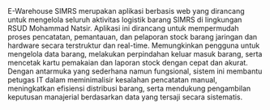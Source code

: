<html>
  <head></head>
  <body>
      E-Warehouse SIMRS merupakan aplikasi berbasis web yang dirancang untuk mengelola seluruh aktivitas logistik barang SIMRS di lingkungan RSUD Mohammad Natsir. Aplikasi ini dirancang untuk mempermudah proses pencatatan, pemantauan, dan pelaporan stock barang jaringan dan
    hardware secara terstruktur dan real-time. Memungkinkan pengguna untuk mengelola data barang, melakukan perpindahan keluar masuk barang, serta mencetak kartu pemakaian dan laporan stock dengan cepat dan akurat. Dengan antarmuka yang sederhana namun fungsional, sistem
    ini membantu petugas IT dalam meminimalisir kesalahan pencatatan manual, meningkatkan efisiensi distribusi barang, serta mendukung pengambilan keputusan manajerial berdasarkan data yang tersaji secara sistematis.</div>
 </body>
</html>
